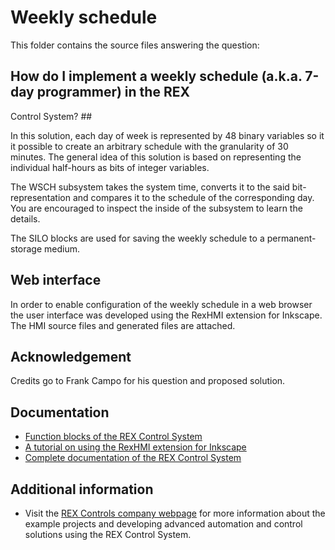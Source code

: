 Weekly schedule 
===============
 
This folder contains the source files answering the question:

## How do I implement a weekly schedule (a.k.a. 7-day programmer) in the REX 
Control System? ##

In this solution, each day of week is represented by 48 binary variables so it 
it possible to create an arbitrary schedule with the granularity of 30 minutes. 
The general idea of this solution is based on representing the individual 
half-hours as bits of integer variables.  

The WSCH subsystem takes the system time, converts it to the said 
bit-representation and compares it to the schedule of the corresponding day. 
You are encouraged to inspect the inside of the subsystem to learn the details.  

The SILO blocks are used for saving the weekly schedule to a permanent-storage 
medium. 

## Web interface ##

In order to enable configuration of the weekly schedule in a web browser the 
user interface was developed using the RexHMI extension for Inkscape. The HMI 
source files and generated files are attached.

## Acknowledgement ##

Credits go to Frank Campo for his question and proposed solution.

## Documentation ##

- [Function blocks of the REX Control System](http://www.rexcontrols.com/media/HTML/DOC/ENGLISH/index.html)
- [A tutorial on using the RexHMI extension for Inkscape](http://www.rexcontrols.com/articles/graphical-hmi-for-pool-automation-project)
- [Complete documentation of the REX Control System](http://www.rexcontrols.com/documentation-and-support)

## Additional information ##

- Visit the [REX Controls company webpage](http://www.rexcontrols.com) 
for more information about the example projects and developing advanced 
automation and control solutions using the REX Control System.